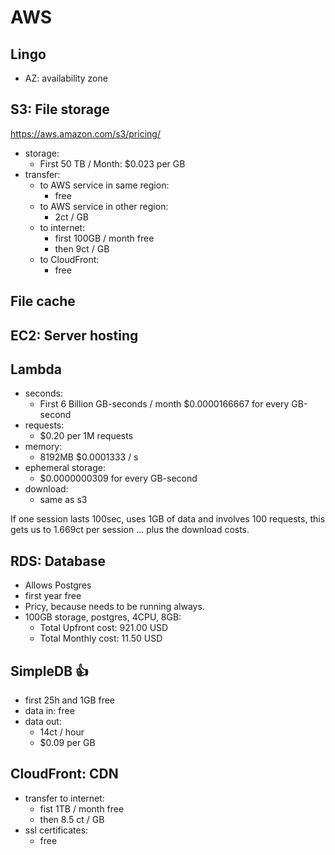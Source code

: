 # AWS

## Lingo

- AZ: availability zone


## S3: File storage

https://aws.amazon.com/s3/pricing/

- storage: 
    - First 50 TB / Month: $0.023 per GB
- transfer: 
    - to AWS service in same region:
        - free
    - to AWS service in other region:
        - 2ct / GB
    - to internet:
        - first 100GB / month free
        - then 9ct / GB
    - to CloudFront:
        - free


## File cache 



## EC2: Server hosting


## Lambda
- seconds:
    - First 6 Billion GB-seconds / month	$0.0000166667 for every GB-second	
- requests:
    - $0.20 per 1M requests
- memory:
    - 8192MB	$0.0001333 / s
- ephemeral storage:
    - $0.0000000309 for every GB-second
- download:
    - same as s3


If one session lasts 100sec, uses 1GB of data and involves 100 requests, this gets us to 1.669ct per session ... plus the download costs.



## RDS: Database
- Allows Postgres
- first year free
- Pricy, because needs to be running always.
- 100GB storage, postgres, 4CPU, 8GB:
    - Total Upfront cost: 921.00 USD
    - Total Monthly cost: 11.50 USD


## SimpleDB  👍
- first 25h and 1GB free
- data in: free
- data out:
    - 14ct / hour
    - $0.09 per GB


## CloudFront: CDN

- transfer to internet:
    - fist 1TB / month free
    - then 8.5 ct / GB
- ssl certificates:
    - free